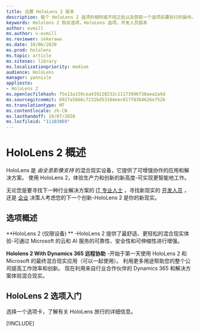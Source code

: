 ```yaml
---
title: 设置 HoloLens 2 版本
description: 每个 HoloLens 2 选项的相同或不同之处以及获取一个选项后要执行的操作。
keywords: Hololens 2 购买选项，HoloLens 选项，开发人员版本
author: evmill
ms.author: v-evmill
ms.reviewer: sekerawa
ms.date: 10/06/2020
ms.prod: hololens
ms.topic: article
ms.sitesec: library
ms.localizationpriority: medium
audience: HoloLens
manager: yannisle
appliesto:
- HoloLens 2
ms.openlocfilehash: f5e13a150cea439228233c11173996f38aea2a9d
ms.sourcegitcommit: 6927a5666c7232bd53164eec017f8364626e752b
ms.translationtype: MT
ms.contentlocale: zh-CN
ms.lasthandoff: 10/07/2020
ms.locfileid: "11103869"
---
```

# HoloLens 2 概述

HoloLens 是 *由全息影像支持* 的混合现实设备，它提供了可增强协作的应用和解决方案。 使用 HoloLens 2，体验生产力和创新的新高度-可实现更智能地工作。

无论您是要寻找下一种行业解决方案的 [IT 专业人士](https://www.microsoft.com/hololens/apps) ，寻找新现实的 [开发人员](https://www.microsoft.com/hololens/developers) ，还是 [企业](https://www.microsoft.com/hololens/apps) 决策人考虑您的下一个创新-HoloLens 2 是你的新现实。 

## 选项概述

**HoloLens 2 (仅限设备) ** -HoloLens 2 提供了最舒适、更轻松的混合现实体验-可通过 Microsoft 的云和 AI 服务的可靠性、安全性和可伸缩性进行增强。

**Hololens 2 With Dynamics 365 远程协助** -开始于第一天使用 HoloLens 2 和 Microsoft 的最终混合现实应用（可以一起使用）。 利用更多用途帮助您的整个公司提高工作效率和创新。 现在利用来自行业合作伙伴的 Dynamics 365 和解决方案体验混合现实。

## HoloLens 2 选项入门
选择一个选项卡，了解有关 HoloLens 旅行的详细信息。 

[!INCLUDE[](includes/options-overview.md)]

